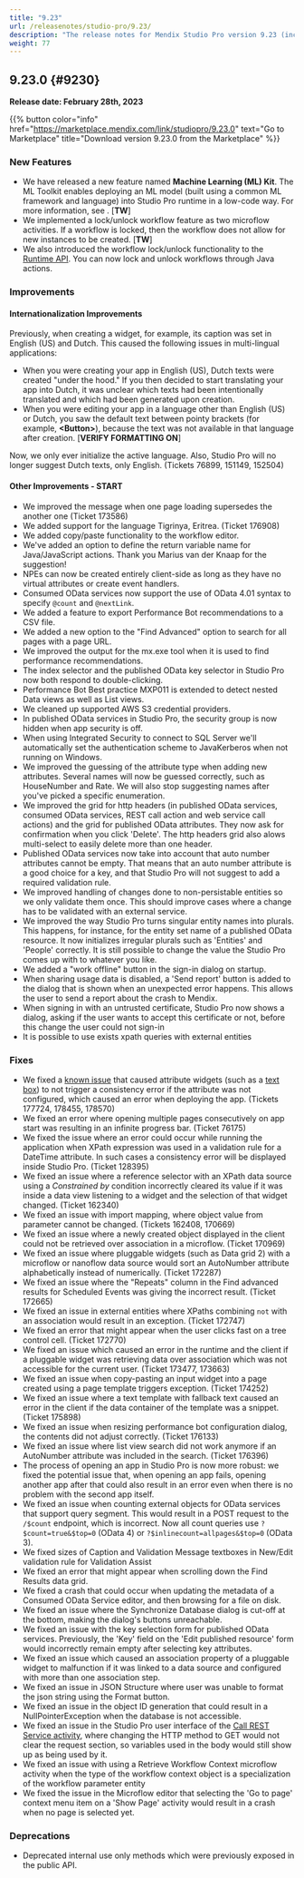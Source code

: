 ```yaml
---
title: "9.23"
url: /releasenotes/studio-pro/9.23/
description: "The release notes for Mendix Studio Pro version 9.23 (including all patches) with details on new features, bug fixes, and known issues."
weight: 77
---
```


## 9.23.0 {#9230}

**Release date: February 28th, 2023**

{{% button color="info" href="https://marketplace.mendix.com/link/studiopro/9.23.0" text="Go to Marketplace" title="Download version 9.23.0 from the Marketplace" %}}

### New Features

* We have released a new feature named **Machine Learning (ML) Kit**. The ML Toolkit enables deploying an ML model (built using a common ML framework and language) into Studio Pro runtime in a low-code way. For more information, see [](). [**TW**]
* We implemented a lock/unlock workflow feature as two microflow activities. If a workflow is locked, then the workflow does not allow for new instances to be created. [**TW**]
* We also introduced the workflow lock/unlock functionality to the [Runtime API](https://apidocs.rnd.mendix.com/9/runtime/index.html). You can now lock and unlock workflows through Java actions.

### Improvements

#### Internationalization Improvements

Previously, when creating a widget, for example, its caption was set in English (US) and Dutch. This caused the following issues in multi-lingual applications:

* When you were creating your app in English (US), Dutch texts were created "under the hood." If you then decided to start translating your app into Dutch, it was unclear which texts had been intentionally translated and which had been generated upon creation.
* When you were editing your app in a language other than English (US) or Dutch, you saw the default text between pointy brackets (for example, **\<Button\>**), because the text was not available in that language after creation. [**VERIFY FORMATTING ON**]

Now, we only ever initialize the active language. Also, Studio Pro will no longer suggest Dutch texts, only English. (Tickets 76899, 151149, 152504)

#### Other Improvements - START

* We improved the message when one page loading supersedes the another one (Ticket 173586)
* We added support for the language Tigrinya, Eritrea. (Ticket 176908)
* We added copy/paste functionality to the workflow editor.
* We've added an option to define the return variable name for Java/JavaScript actions. Thank you Marius van der Knaap for the suggestion!
* NPEs can now be created entirely client-side as long as they have no virtual attributes or create event handlers.
* Consumed OData services now support the use of OData 4.01 syntax to specify `@count` and `@nextLink`.
* We added a feature to export Performance Bot recommendations to a CSV file.
* We added a new option to the "Find Advanced" option to search for all pages with a page URL.
* We improved the output for the mx.exe tool when it is used to find performance recommendations.
* The index selector and the published OData key selector in Studio Pro now both respond to double-clicking.
* Performance Bot Best practice MXP011 is extended to detect nested Data views as well as List views.
* We cleaned up supported AWS S3 credential providers.
* In published OData services in Studio Pro, the security group is now hidden when app security is off.
* When using Integrated Security to connect to SQL Server we'll automatically set the authentication scheme to JavaKerberos when not running on Windows.
* We improved the guessing of the attribute type when adding new attributes. Several names will now be guessed correctly, such as HouseNumber and Rate. We will also stop suggesting names after you've picked a specific enumeration.
* We improved the grid for http headers (in published OData services, consumed OData services, REST call action and web service call actions) and the grid for published OData attributes. They now ask for confirmation when you click 'Delete'. The http headers grid also alows multi-select to easily delete more than one header.
* Published OData services now take into account that auto number attributes cannot be empty. That means that an auto number attribute is a good choice for a key, and that Studio Pro will not suggest to add a required validation rule.
* We improved handling of changes done to non-persistable entities so we only validate them once. This should improve cases where a change has to be validated with an external service.
* We improved the way Studio Pro turns singular entity names into plurals. This happens, for instance, for the entity set name of a published OData resource. It now initializes irregular plurals such as 'Entities' and 'People' correctly. It is still possible to change the value the Studio Pro comes up with to whatever you like.
* We added a "work offline" button in the sign-in dialog on startup.
* When sharing usage data is disabled, a 'Send report' button is added to the dialog that is shown when an unexpected error happens. This allows the user to send a report about the crash to Mendix.
* When signing in with an untrusted certificate, Studio Pro now shows a dialog, asking if the user wants to accept this certificate or not, before this change the user could not sign-in
* It is possible to use exists xpath queries with external entities

### Fixes

* <a id="177724"></a>We fixed a [known issue](/releasenotes/studio-pro/9.22/#ki-177724) that caused attribute widgets (such as a [text box](/refguide/text-box/)) to not trigger a consistency error if the attribute was not configured, which caused an error when deploying the app. (Tickets 177724, 178455, 178570)
* We fixed an error where opening multiple pages consecutively on app start was resulting in an infinite progress bar. (Ticket 76175)
* We fixed the issue where an error could occur while running the application when XPath expression was used in a validation rule for a DateTime attribute. In such cases a consistency error will be displayed inside Studio Pro. (Ticket 128395)
* We fixed an issue where a reference selector with an XPath data source using a *Constrained by* condition incorrectly cleared its value if it was inside a data view listening to a widget and the selection of that widget changed. (Ticket 162340)
* We fixed an issue with import mapping, where object value from parameter cannot be changed. (Tickets 162408, 170669)
* We fixed an issue where a newly created object displayed in the client could not be retrieved over association in a microflow. (Ticket 170969)
* We fixed an issue where pluggable widgets (such as Data grid 2) with a microflow or nanoflow data source would sort an AutoNumber attribute alphabetically instead of numerically. (Ticket 172287)
* We fixed an issue where the "Repeats" column in the Find advanced results for Scheduled Events was giving the incorrect result. (Ticket 172665)
* We fixed an issue in external entities where XPaths combining `not` with an association would result in an exception. (Ticket 172747)
* We fixed an error that might appear when the user clicks fast on a tree control cell. (Ticket 172770)
* We fixed an issue which caused an error in the runtime and the client if a pluggable widget was retrieving data over association which was not accessible for the current user. (Ticket 173477, 173663)
* We fixed an issue when copy-pasting an input widget into a page created using a page template triggers exception. (Ticket 174252)
* We fixed an issue where a text template with fallback text caused an error in the client if the data container of the template was a snippet. (Ticket 175898)
* We fixed an issue when resizing performance bot configuration dialog, the contents did not adjust correctly. (Ticket 176133)
* We fixed an issue where list view search did not work anymore if an AutoNumber attribute was included in the search. (Ticket 176396)
* The process of opening an app in Studio Pro is now more robust: we fixed the potential issue that, when opening an app fails, opening another app after that could also result in an error even when there is no problem with the second app itself.
* We fixed an issue when counting external objects for OData services that support query segment. This would result in a POST request to the `/$count` endpoint, which is incorrect. Now all count queries use `?$count=true&$top=0` (OData 4) or `?$inlinecount=allpages&$top=0` (OData 3).
* We fixed sizes of Caption and Validation Message textboxes in New/Edit validation rule for Validation Assist
* We fixed an error that might appear when scrolling down the Find Results data grid. 
* We fixed a crash that could occur when updating the metadata of a Consumed OData Service editor, and then browsing for a file on disk.
* We fixed an issue where the Synchronize Database dialog is cut-off at the bottom, making the dialog's buttons unreachable.
* We fixed an issue with the key selection form for published OData services. Previously, the 'Key' field on the 'Edit published resource' form would incorrectly remain empty after selecting key attributes.
* We fixed an issue which caused an association property of a pluggable widget to malfunction if it was linked to a data source and configured with more than one association step.
* We fixed an issue in JSON Structure where user was unable to format the json string using the Format button. 
* We fixed an issue in the object ID generation that could result in a NullPointerException when the database is not accessible.
* We fixed an issue in the Studio Pro user interface of the [Call REST Service activity](/refguide/call-rest-action/), where changing the HTTP method to GET would not clear the request section, so variables used in the body would still show up as being used by it.
* We fixed an issue with using a Retrieve Workflow Context microflow activity when the type of the workflow context object is a specialization of the workflow parameter entity
* We fixed the issue in the Microflow editor that selecting the 'Go to page' context menu item on a 'Show Page' activity would result in a crash when no page is selected yet.

### Deprecations

* Deprecated internal use only methods which were previously exposed in the public API.
